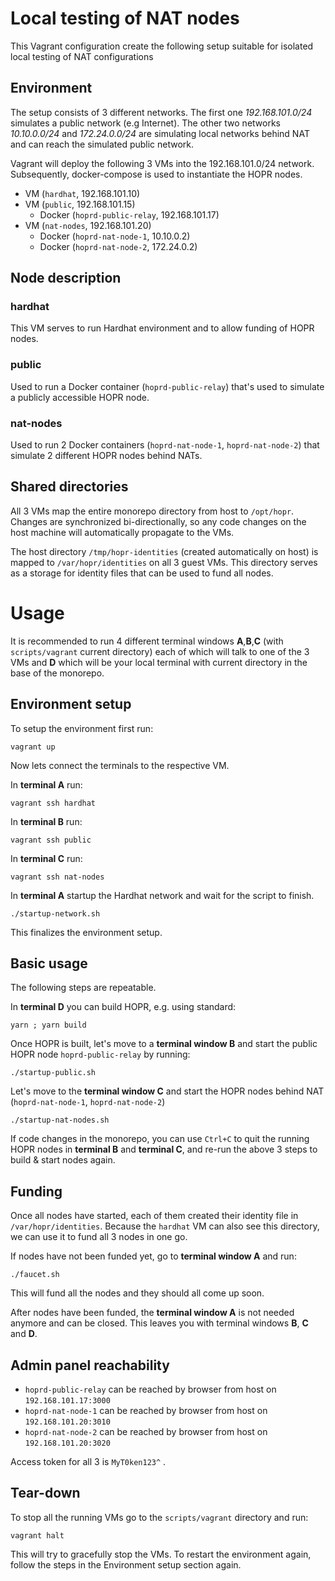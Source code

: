 # Local testing of NAT nodes

This Vagrant configuration create the following setup suitable for isolated local testing of NAT configurations

## Environment

The setup consists of 3 different networks. The first one _192.168.101.0/24_ simulates a public network (e.g Internet). The
other two networks _10.10.0.0/24_ and _172.24.0.0/24_ are simulating local networks behind NAT and can reach the simulated public network.

Vagrant will deploy the following 3 VMs into the 192.168.101.0/24 network. Subsequently, docker-compose is used to
instantiate the HOPR nodes.

- VM (`hardhat`, 192.168.101.10)
- VM (`public`, 192.168.101.15)
  - Docker (`hoprd-public-relay`, 192.168.101.17)
- VM (`nat-nodes`, 192.168.101.20)
  - Docker (`hoprd-nat-node-1`, 10.10.0.2)
  - Docker (`hoprd-nat-node-2`, 172.24.0.2)

## Node description

### hardhat

This VM serves to run Hardhat environment and to allow funding of HOPR nodes.

### public

Used to run a Docker container (`hoprd-public-relay`) that's used to simulate a publicly accessible HOPR node.

### nat-nodes

Used to run 2 Docker containers (`hoprd-nat-node-1`, `hoprd-nat-node-2`) that simulate 2 different HOPR nodes behind NATs.

## Shared directories

All 3 VMs map the entire monorepo directory from host to `/opt/hopr`. Changes are synchronized bi-directionally, so any code changes
on the host machine will automatically propagate to the VMs.

The host directory `/tmp/hopr-identities` (created automatically on host) is mapped to `/var/hopr/identities` on all 3 guest VMs. This
directory serves as a storage for identity files that can be used to fund all nodes.

# Usage

It is recommended to run 4 different terminal windows **A**,**B**,**C** (with `scripts/vagrant` current directory) each of which will talk to one of the 3 VMs
and **D** which will be your local terminal with current directory in the base of the monorepo.

## Environment setup

To setup the environment first run:

```shell
vagrant up
```

Now lets connect the terminals to the respective VM.

In **terminal A** run:

```shell
vagrant ssh hardhat
```

In **terminal B** run:

```shell
vagrant ssh public
```

In **terminal C** run:

```shell
vagrant ssh nat-nodes
```

In **terminal A** startup the Hardhat network and wait for the script to finish.

```shell
./startup-network.sh
```

This finalizes the environment setup.

## Basic usage

The following steps are repeatable.

In **terminal D** you can build HOPR, e.g. using standard:

```shell
yarn ; yarn build
```

Once HOPR is built, let's move to a **terminal window B** and start the public HOPR node `hoprd-public-relay` by running:

```shell
./startup-public.sh
```

Let's move to the **terminal window C** and start the HOPR nodes behind NAT (`hoprd-nat-node-1`, `hoprd-nat-node-2`)

```shell
./startup-nat-nodes.sh
```

If code changes in the monorepo, you can use `Ctrl+C` to quit the running HOPR nodes in **terminal B** and **terminal C**,
and re-run the above 3 steps to build & start nodes again.

## Funding

Once all nodes have started, each of them created their identity file in `/var/hopr/identities`.
Because the `hardhat` VM can also see this directory, we can use it to fund all 3 nodes in one go.

If nodes have not been funded yet, go to **terminal window A** and run:

```shell
./faucet.sh
```

This will fund all the nodes and they should all come up soon.

After nodes have been funded, the **terminal window A** is not needed anymore and can be closed.
This leaves you with terminal windows **B**, **C** and **D**.

## Admin panel reachability

- `hoprd-public-relay` can be reached by browser from host on `192.168.101.17:3000`
- `hoprd-nat-node-1` can be reached by browser from host on `192.168.101.20:3010`
- `hoprd-nat-node-2` can be reached by browser from host on `192.168.101.20:3020`

Access token for all 3 is `MyT0ken123^` .

## Tear-down

To stop all the running VMs go to the `scripts/vagrant` directory and run:

```shell
vagrant halt
```

This will try to gracefully stop the VMs. To restart the environment again, follow the steps in the Environment setup
section again.
